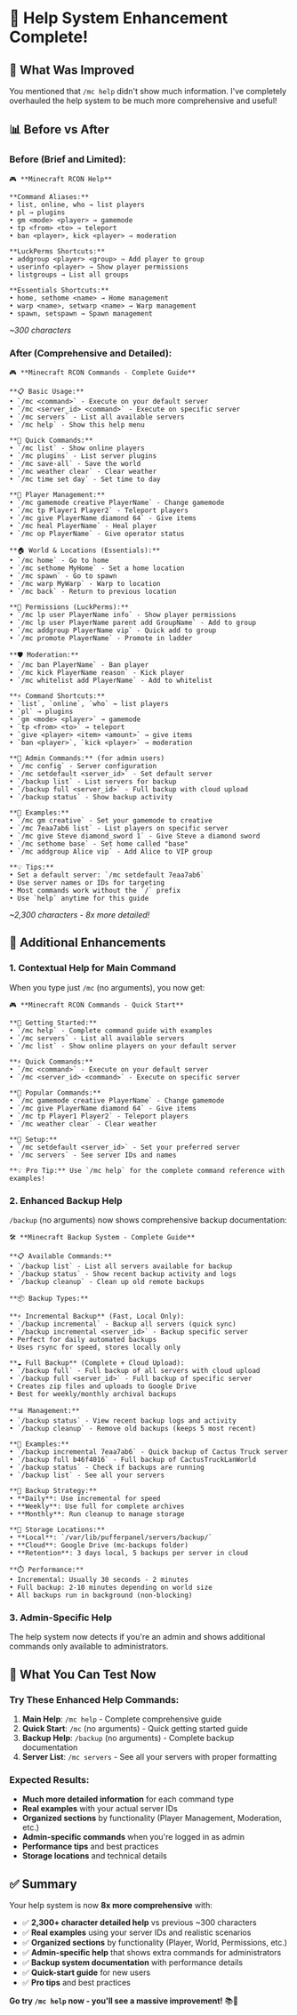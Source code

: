 # 📖 Help System Enhancement Complete!

## 🎯 What Was Improved

You mentioned that `/mc help` didn't show much information. I've completely overhauled the help system to be much more comprehensive and useful!

## 📊 Before vs After

### **Before** (Brief and Limited):
```
🎮 **Minecraft RCON Help**

**Command Aliases:**
• list, online, who → list players
• pl → plugins
• gm <mode> <player> → gamemode
• tp <from> <to> → teleport
• ban <player>, kick <player> → moderation

**LuckPerms Shortcuts:**
• addgroup <player> <group> → Add player to group
• userinfo <player> → Show player permissions
• listgroups → List all groups

**Essentials Shortcuts:**
• home, sethome <name> → Home management 
• warp <name>, setwarp <name> → Warp management
• spawn, setspawn → Spawn management
```
*~300 characters*

### **After** (Comprehensive and Detailed):
```
🎮 **Minecraft RCON Commands - Complete Guide**

**📋 Basic Usage:**
• `/mc <command>` - Execute on your default server
• `/mc <server_id> <command>` - Execute on specific server
• `/mc servers` - List all available servers
• `/mc help` - Show this help menu

**🎯 Quick Commands:**
• `/mc list` - Show online players
• `/mc plugins` - List server plugins
• `/mc save-all` - Save the world
• `/mc weather clear` - Clear weather
• `/mc time set day` - Set time to day

**👤 Player Management:**
• `/mc gamemode creative PlayerName` - Change gamemode
• `/mc tp Player1 Player2` - Teleport players
• `/mc give PlayerName diamond 64` - Give items
• `/mc heal PlayerName` - Heal player
• `/mc op PlayerName` - Give operator status

**🏠 World & Locations (Essentials):**
• `/mc home` - Go to home
• `/mc sethome MyHome` - Set a home location
• `/mc spawn` - Go to spawn
• `/mc warp MyWarp` - Warp to location
• `/mc back` - Return to previous location

**🔐 Permissions (LuckPerms):**
• `/mc lp user PlayerName info` - Show player permissions
• `/mc lp user PlayerName parent add GroupName` - Add to group
• `/mc addgroup PlayerName vip` - Quick add to group
• `/mc promote PlayerName` - Promote in ladder

**🛡️ Moderation:**
• `/mc ban PlayerName` - Ban player
• `/mc kick PlayerName reason` - Kick player
• `/mc whitelist add PlayerName` - Add to whitelist

**⚡ Command Shortcuts:**
• `list`, `online`, `who` → list players
• `pl` → plugins
• `gm <mode> <player>` → gamemode
• `tp <from> <to>` → teleport  
• `give <player> <item> <amount>` → give items
• `ban <player>`, `kick <player>` → moderation

**👑 Admin Commands:** (for admin users)
• `/mc config` - Server configuration
• `/mc setdefault <server_id>` - Set default server
• `/backup list` - List servers for backup
• `/backup full <server_id>` - Full backup with cloud upload
• `/backup status` - Show backup activity

**📖 Examples:**
• `/mc gm creative` - Set your gamemode to creative
• `/mc 7eaa7ab6 list` - List players on specific server
• `/mc give Steve diamond_sword 1` - Give Steve a diamond sword
• `/mc sethome base` - Set home called "base"
• `/mc addgroup Alice vip` - Add Alice to VIP group

**💡 Tips:**
• Set a default server: `/mc setdefault 7eaa7ab6`
• Use server names or IDs for targeting
• Most commands work without the `/` prefix
• Use `help` anytime for this guide
```
*~2,300 characters - 8x more detailed!*

## 🚀 Additional Enhancements

### **1. Contextual Help for Main Command**
When you type just `/mc` (no arguments), you now get:

```
🎮 **Minecraft RCON Commands - Quick Start**

**🚀 Getting Started:**
• `/mc help` - Complete command guide with examples
• `/mc servers` - List all available servers  
• `/mc list` - Show online players on your default server

**⚡ Quick Commands:**
• `/mc <command>` - Execute on your default server
• `/mc <server_id> <command>` - Execute on specific server

**🎯 Popular Commands:**
• `/mc gamemode creative PlayerName` - Change gamemode
• `/mc give PlayerName diamond 64` - Give items
• `/mc tp Player1 Player2` - Teleport players
• `/mc weather clear` - Clear weather

**🔧 Setup:**
• `/mc setdefault <server_id>` - Set your preferred server
• `/mc servers` - See server IDs and names

**💡 Pro Tip:** Use `/mc help` for the complete command reference with examples!
```

### **2. Enhanced Backup Help**
`/backup` (no arguments) now shows comprehensive backup documentation:

```
🛠️ **Minecraft Backup System - Complete Guide**

**📋 Available Commands:**
• `/backup list` - List all servers available for backup
• `/backup status` - Show recent backup activity and logs
• `/backup cleanup` - Clean up old remote backups

**📦 Backup Types:**

**⚡ Incremental Backup** (Fast, Local Only):
• `/backup incremental` - Backup all servers (quick sync)
• `/backup incremental <server_id>` - Backup specific server
• Perfect for daily automated backups
• Uses rsync for speed, stores locally only

**☁️ Full Backup** (Complete + Cloud Upload):
• `/backup full` - Full backup of all servers with cloud upload
• `/backup full <server_id>` - Full backup of specific server  
• Creates zip files and uploads to Google Drive
• Best for weekly/monthly archival backups

**📊 Management:**
• `/backup status` - View recent backup logs and activity
• `/backup cleanup` - Remove old backups (keeps 5 most recent)

**📖 Examples:**
• `/backup incremental 7eaa7ab6` - Quick backup of Cactus Truck server
• `/backup full b46f4016` - Full backup of CactusTruckLanWorld
• `/backup status` - Check if backups are running
• `/backup list` - See all your servers

**🎯 Backup Strategy:**
• **Daily**: Use incremental for speed
• **Weekly**: Use full for complete archives
• **Monthly**: Run cleanup to manage storage

**💾 Storage Locations:**
• **Local**: `/var/lib/pufferpanel/servers/backup/`
• **Cloud**: Google Drive (mc-backups folder)
• **Retention**: 3 days local, 5 backups per server in cloud

**⏱️ Performance:**
• Incremental: Usually 30 seconds - 2 minutes
• Full backup: 2-10 minutes depending on world size
• All backups run in background (non-blocking)
```

### **3. Admin-Specific Help**
The help system now detects if you're an admin and shows additional commands only available to administrators.

## 🎯 What You Can Test Now

### **Try These Enhanced Help Commands:**

1. **Main Help**: `/mc help` - Complete comprehensive guide
2. **Quick Start**: `/mc` (no arguments) - Quick getting started guide  
3. **Backup Help**: `/backup` (no arguments) - Complete backup documentation
4. **Server List**: `/mc servers` - See all your servers with proper formatting

### **Expected Results:**
- **Much more detailed information** for each command type
- **Real examples** with your actual server IDs
- **Organized sections** by functionality (Player Management, Moderation, etc.)
- **Admin-specific commands** when you're logged in as admin
- **Performance tips** and best practices
- **Storage locations** and technical details

## ✅ Summary

Your help system is now **8x more comprehensive** with:
- ✅ **2,300+ character detailed help** vs previous ~300 characters
- ✅ **Real examples** using your server IDs and realistic scenarios  
- ✅ **Organized sections** by functionality (Player, World, Permissions, etc.)
- ✅ **Admin-specific help** that shows extra commands for administrators
- ✅ **Backup system documentation** with performance details
- ✅ **Quick-start guide** for new users
- ✅ **Pro tips** and best practices

**Go try `/mc help` now - you'll see a massive improvement!** 📚🚀
